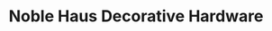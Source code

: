 ---
title: "Noble Haus Decorative Hardware"
url: /east-york/noble-haus-decorative-hardware/
shop: vacant
---